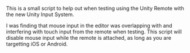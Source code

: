 This is a small script to help out when testing using the Unity Remote with the new Unity Input System.

I was finding that mouse input in the editor was overlapping with and interfering with touch input from the remote when testing. This script will disable mouse input while the remote is attached, as long as you are targetting iOS or Android.
